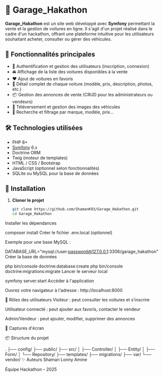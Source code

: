 # 🚗 Garage_Hakathon

**Garage_Hakathon** est un site web développé avec **Symfony** permettant la vente et la gestion de voitures en ligne. Il s'agit d'un projet réalisé dans le cadre d'un hackathon, offrant une plateforme intuitive pour les utilisateurs souhaitant acheter, consulter ou gérer des véhicules.

## 📌 Fonctionnalités principales

- 🔐 Authentification et gestion des utilisateurs (inscription, connexion)
- 🚘 Affichage de la liste des voitures disponibles à la vente
- ❤️ Ajout de voitures en favoris
- 🧾 Détail complet de chaque voiture (modèle, prix, description, photos, etc.)
- 📦 Gestion des annonces de vente (CRUD pour les administrateurs ou vendeurs)
- 📁 Téléversement et gestion des images des véhicules
- 🔎 Recherche et filtrage par marque, modèle, prix...

## 🛠️ Technologies utilisées

- PHP 8+
- [Symfony](https://symfony.com/) 6.x
- Doctrine ORM
- Twig (moteur de templates)
- HTML / CSS / Bootstrap
- JavaScript (optionnel selon fonctionnalités)
- SQLite ou MySQL pour la base de données

## 🚀 Installation

1. **Cloner le projet**
   ```bash
   git clone https://github.com/ShamanK93/Garage_Hakathon.git
   cd Garage_Hakathon
Installer les dépendances


composer install
Créer le fichier .env.local (optionnel)

Exemple pour une base MySQL :


DATABASE_URL="mysql://user:password@127.0.0.1:3306/garage_hakathon"
Créer la base de données


php bin/console doctrine:database:create
php bin/console doctrine:migrations:migrate
Lancer le serveur local


symfony server:start
Accéder à l'application

Ouvrez votre navigateur à l'adresse :
http://localhost:8000

👤 Rôles des utilisateurs
Visiteur : peut consulter les voitures et s’inscrire

Utilisateur connecté : peut ajouter aux favoris, contacter le vendeur

Admin/Vendeur : peut ajouter, modifier, supprimer des annonces

📸 Captures d'écran


📦 Structure du projet

.
├── config/
├── public/
├── src/
│   ├── Controller/
│   ├── Entity/
│   ├── Form/
│   └── Repository/
├── templates/
├── migrations/
├── var/
└── vendor/
✨ Auteurs
Shaman Lonny Amine 

Équipe Hackathon – 2025
